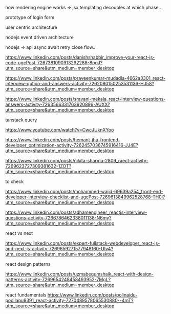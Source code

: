 

how rendering engine works => jsx templating decouples at which phase.. 

prototype of login form

user centric architecture

nodejs event driven architecture


nodejs => api async await retry close flow.. 


https://www.linkedin.com/posts/danishshabbir_improve-your-react-js-code-ugcPost-7267381090913292288-8pqJ?utm_source=share&utm_medium=member_desktop


https://www.linkedin.com/posts/praveenkumar-mudadla-4662a3301_react-interview-qution-and-answers-activity-7262080150253531136-HJ5S?utm_source=share&utm_medium=member_desktop


https://www.linkedin.com/posts/sravani-mekala_react-interview-questions-answers-activity-7263566331763920896-AUXX?utm_source=share&utm_medium=member_desktop



tanstack query

https://www.youtube.com/watch?v=CwcJUknXYoo




https://www.linkedin.com/posts/hemant-jha-frontend-developer_optimization-activity-7262457036745916416-JJ4E?utm_source=share&utm_medium=member_desktop




https://www.linkedin.com/posts/nikita-sharma-2809_raect-activity-7269623727309381632-1ZOT?utm_source=share&utm_medium=member_desktop



to check

https://www.linkedin.com/posts/mohammed-wajid-69639a254_front-end-developer-interview-checklist-and-ugcPost-7269613849962528768-TH0l?utm_source=share&utm_medium=member_desktop


https://www.linkedin.com/posts/adhamengineer_reactjs-interview-questions-activity-7266786462338011138-N6my?utm_source=share&utm_medium=member_desktop




react vs next

https://www.linkedin.com/posts/expert-fullstack-webdeveloper_react-js-and-next-js-activity-7269659271577948160-UIv4?utm_source=share&utm_medium=member_desktop


react design patterns

https://www.linkedin.com/posts/uzmabegumshaik_react-with-design-patterns-activity-7269654248458493952-7MgL?utm_source=share&utm_medium=member_desktop


react fundamentals
https://www.linkedin.com/posts/polinaidu-podilapu9391_react-activity-7270489578065530880--4mT?utm_source=share&utm_medium=member_desktop

